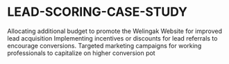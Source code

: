 # LEAD-SCORING-CASE-STUDY
Allocating additional budget to promote the Welingak Website for improved lead acquisition
Implementing incentives or discounts for lead referrals to encourage conversions. 
Targeted marketing campaigns for working professionals to capitalize on higher conversion pot
